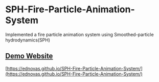 # SPH-Fire-Particle-Animation-System

Implemented a fire particle animation system using Smoothed-particle hydrodynamics(SPH)

## [Demo Website](https://ednovas.github.io/SPH-Fire-Particle-Animation-System/)

[https://ednovas.github.io/SPH-Fire-Particle-Animation-System/](https://ednovas.github.io/SPH-Fire-Particle-Animation-System/)
